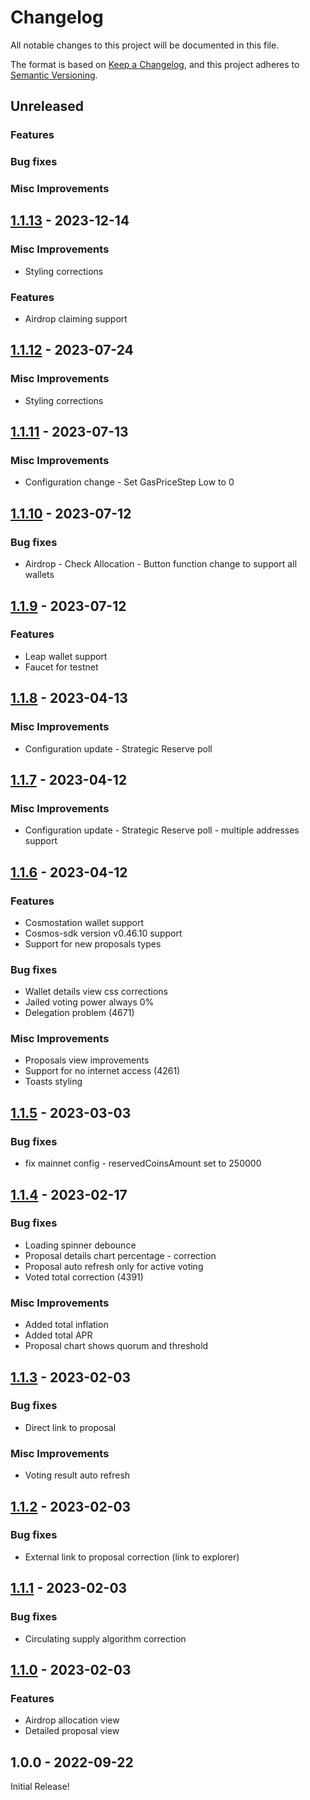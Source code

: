 <!--
Guiding Principles:

Changelogs are for humans, not machines.
There should be an entry for every single version.
The same types of changes should be grouped.
Versions and sections should be linkable.
The latest version comes first.
The release date of each version is displayed.
Mention whether you follow Semantic Versioning.

Usage:

Change log entries are to be added to the Unreleased section under the
appropriate stanza (see below). Each entry should ideally include a tag and
the Github issue reference in the following format:

* (<tag>) \#<issue-number> message

The issue numbers will later be link-ified during the release process so you do
not have to worry about including a link manually, but you can if you wish.

Types of changes (Stanzas):

"Features" for new features.
"Improvements" for changes in existing functionality.
"Deprecated" for soon-to-be removed features.
"Bug Fixes" for any bug fixes.
"Client Breaking" for breaking CLI commands and REST routes used by end-users.
"API Breaking" for breaking exported APIs used by developers building on SDK.
"State Machine Breaking" for any changes that result in a different AppState 
given same genesisState and txList.
Ref: https://keepachangelog.com/en/1.0.0/
-->

# Changelog

All notable changes to this project will be documented in this file.

The format is based on [Keep a Changelog](https://keepachangelog.com/en/1.0.0/),
and this project adheres to [Semantic Versioning](https://semver.org/spec/v2.0.0.html).

## Unreleased

### Features

### Bug fixes

### Misc Improvements
## [1.1.13](https://github.com/chain4energy/c4e-wallet/releases/tag/1.1.13) - 2023-12-14

### Misc Improvements
* Styling corrections

### Features
* Airdrop claiming support

## [1.1.12](https://github.com/chain4energy/c4e-wallet/releases/tag/1.1.12) - 2023-07-24

### Misc Improvements
* Styling corrections

## [1.1.11](https://github.com/chain4energy/c4e-wallet/releases/tag/1.1.11) - 2023-07-13

### Misc Improvements
* Configuration change - Set GasPriceStep Low to 0 

## [1.1.10](https://github.com/chain4energy/c4e-wallet/releases/tag/1.1.10) - 2023-07-12

### Bug fixes
* Airdrop - Check Allocation - Button function change to support all wallets

## [1.1.9](https://github.com/chain4energy/c4e-wallet/releases/tag/1.1.9) - 2023-07-12

### Features
* Leap wallet support
* Faucet for testnet

## [1.1.8](https://github.com/chain4energy/c4e-wallet/releases/tag/1.1.8) - 2023-04-13

### Misc Improvements
* Configuration update - Strategic Reserve poll

## [1.1.7](https://github.com/chain4energy/c4e-wallet/releases/tag/1.1.7) - 2023-04-12

### Misc Improvements
* Configuration update - Strategic Reserve poll - multiple addresses support

## [1.1.6](https://github.com/chain4energy/c4e-wallet/releases/tag/1.1.6) - 2023-04-12

### Features
* Cosmostation wallet support
* Cosmos-sdk version v0.46.10 support
* Support for new proposals types

### Bug fixes
* Wallet details view css corrections 
* Jailed voting power always 0% 
* Delegation problem (4671)

### Misc Improvements
* Proposals view improvements 
* Support for no internet access (4261)
* Toasts styling

## [1.1.5](https://github.com/chain4energy/c4e-wallet/releases/tag/1.1.5) - 2023-03-03

### Bug fixes
* fix mainnet config - reservedCoinsAmount set to 250000

## [1.1.4](https://github.com/chain4energy/c4e-wallet/releases/tag/1.1.4) - 2023-02-17

### Bug fixes
* Loading spinner debounce
* Proposal details chart percentage - correction
* Proposal auto refresh only for active voting
* Voted total correction (4391)

### Misc Improvements
* Added total inflation
* Added total APR
* Proposal chart shows quorum and threshold

## [1.1.3](https://github.com/chain4energy/c4e-wallet/releases/tag/1.1.3) - 2023-02-03

### Bug fixes
* Direct link to proposal  

### Misc Improvements
* Voting result auto refresh

## [1.1.2](https://github.com/chain4energy/c4e-wallet/releases/tag/1.1.2) - 2023-02-03
### Bug fixes
* External link to proposal correction (link to explorer)

## [1.1.1](https://github.com/chain4energy/c4e-wallet/releases/tag/1.1.1) - 2023-02-03
### Bug fixes
* Circulating supply algorithm correction

## [1.1.0](https://github.com/chain4energy/c4e-wallet/releases/tag/1.1.0) - 2023-02-03

### Features
* Airdrop allocation view
* Detailed proposal view

## 1.0.0 - 2022-09-22

Initial Release!

